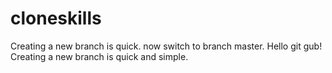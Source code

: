 # cloneskills
Creating a new branch is quick.
now switch to branch master.
Hello git gub!
Creating a new branch is quick and simple.
